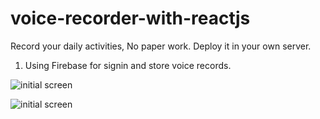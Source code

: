 # voice-recorder-with-reactjs
Record your daily activities, No paper work. Deploy it in your own server.

1. Using Firebase for signin and store voice records.


![initial screen](https://github.com/vulchivijay/voice-recorder-with-reactjs/blob/main/public/screenshot/mobile.jpg)

![initial screen](https://github.com/vulchivijay/voice-recorder-with-reactjs/blob/main/public/screenshot/desktop.jpg)
